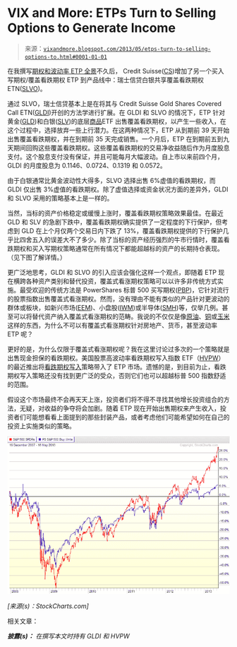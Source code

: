 <!--yml

分类：未分类

日期：2024-05-18 16:16:38

-->

# VIX and More: ETPs Turn to Selling Options to Generate Income

> 来源：[`vixandmore.blogspot.com/2013/05/etps-turn-to-selling-options-to.html#0001-01-01`](http://vixandmore.blogspot.com/2013/05/etps-turn-to-selling-options-to.html#0001-01-01)

在我撰写[期权和波动率 ETP 全景](http://vixandmore.blogspot.com/2013/02/the-options-and-volatility-etps.html)不久后， Credit Suisse([CS](http://vixandmore.blogspot.com/search/label/CS))增加了另一个买入写期权/覆盖看跌期权 ETP 到产品线中：瑞士信贷白银共享覆盖看跌期权 ETN([SLVO](http://vixandmore.blogspot.com/search/label/slvo))。

通过 SLVO，瑞士信贷基本上是在将其与 Credit Suisse Gold Shares Covered Call ETN([GLDI](http://vixandmore.blogspot.com/search/label/GLDI))开创的方法学进行扩展。在 GLDI 和 SLVO 的情况下，ETP 针对黄金([GLD](http://vixandmore.blogspot.com/search/label/GLD))和白银([SLV](http://vixandmore.blogspot.com/search/label/SLV))的底层[商品](http://vixandmore.blogspot.com/search/label/commodities)ETF 出售覆盖看跌期权，以产生一些收入，在这个过程中，选择放弃一些上行潜力。在这两种情况下，ETP 从到期前 39 天开始出售覆盖看跌期权，并在到期前 35 天完成销售。一个月后，ETP 在到期前五到九天期间回购这些覆盖看跌期权。这些覆盖看跌期权的交易净收益随后作为月度股息支付。这个股息支付没有保证，并且可能每月大幅波动。自上市以来前四个月，GLDI 的月度股息为 0.1146、0.0724、0.1319 和 0.0572。

由于白银通常比黄金波动性大得多，SLVO 选择出售 6%虚值的看跌期权，而 GLDI 仅出售 3%虚值的看跌期权。除了虚值选择或资金状况方面的差异外，GLDI 和 SLVO 采用的策略基本上是一样的。

当然，当标的资产价格稳定或缓慢上涨时，覆盖看跌期权策略效果最佳。在最近 GLD 和 SLV 的急剧下跌中，覆盖看跌期权确实提供了一定程度的下行保护，但考虑到 GLD 在上个月仅两个交易日内下跌了 13%，覆盖看跌期权提供的下行保护几乎比四舍五入的误差大不了多少。除了当标的资产经历强烈的牛市行情时，覆盖看跌期权和买入写期权策略通常在所有情况下都能超越标的资产的长期持仓表现。（见下图了解详情。）

更广泛地思考，GLDI 和 SLVO 的引入应该会强化这样一个观点，即随着 ETP 现在横跨各种资产类别和替代投资，覆盖式看涨期权策略可以以许多非传统方式实施。最受欢迎的传统方法是 PowerShares 标普 500 买写期权([PBP](http://vixandmore.blogspot.com/search/label/PBP))，它针对流行的股票指数出售覆盖式看涨期权。然而，没有理由不能有类似的产品针对更波动的群体或板块，如新兴市场([EEM](http://vixandmore.blogspot.com/search/label/EEM))、小盘股([IWM](http://vixandmore.blogspot.com/search/label/IWM))或半导体([SMH](http://vixandmore.blogspot.com/search/label/SMH))等，仅举几例。甚至可以将替代资产纳入覆盖式看涨期权的范畴。我说的不仅仅是像[原油](http://vixandmore.blogspot.com/search/label/crude%20oil)、[铜](http://vixandmore.blogspot.com/search/label/copper)或[玉米](http://vixandmore.blogspot.com/search/label/corn)这样的东西，为什么不可以有覆盖式看涨期权针对房地产、货币，甚至波动率 ETP 呢？

更好的是，为什么仅限于覆盖式看涨期权呢？我在这里讨论过多次的一个策略就是出售现金担保的看跌期权。美国股票高波动率看跌期权写入指数 ETF（[HVPW](http://vixandmore.blogspot.com/search/label/HVPW)）的最近推出将[看跌期权写入](http://vixandmore.blogspot.com/search/label/put-write)策略带入了 ETP 市场。遗憾的是，到目前为止，看跌期权写入策略还没有找到更广泛的受众，否则它们也可以超越标普 500 指数舒适的范围。

假设这个市场最终不会再天天上涨，投资者们将不得不寻找其他增长投资组合的方法，无疑，对收益的争夺将会加剧。随着 ETP 现在开始出售期权来产生收入，投资者们可能想看看上面提到的那些封装产品，或者考虑他们可能希望如何在自己的投资上实施类似的策略。

![](img/b9af93156b2b9013ca8ffbf5fc2490f3.png)

*[来源(s)：StockCharts.com]*

相关文章：

***披露(s)：*** *在撰写本文时持有 GLDI 和 HVPW*
